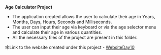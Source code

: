 <b>Age Calculator Project</b></br>
- The application created allows the user to calculate their age in Years, Months, Days, Hours, Seconds and Milliseconds.</br>
- The user can input their age via keyboard or via the age selector menu and calculate their age in various quantities.</br>
- All the necessary files of the project are present in this folder.</br>

🕸Link to the website created under this project - [WebsiteDay10](https://magical-dieffenbachia-b33362.netlify.app)
